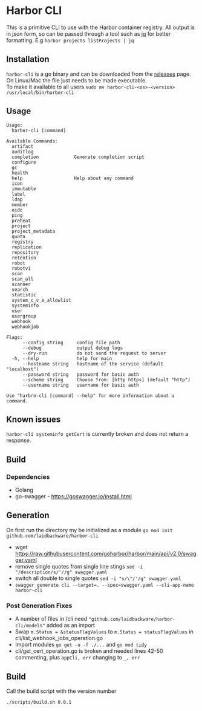 # Harbor CLI
This is a primitive CLI to use with the Harbor container registry. All output is in json form, so can be passed through a tool such as [jq](https://stedolan.github.io/jq/) for better formatting. E.g `harbor projects listProjects | jq`

## Installation
`harbor-cli` is a go binary and can be downloaded from the [releases](https://github.com/laidbackware/harbor-cli/releases) page.</br>
On Linux/Mac the file just needs to be made executable.</br>
To make it available to all users `sudo mv harbor-cli-<os>-<version> /usr/local/bin/harbor-cli`

## Usage
```
Usage:
  harbor-cli [command]

Available Commands:
  artifact               
  auditlog               
  completion             Generate completion script
  configure              
  gc                     
  health                 
  help                   Help about any command
  icon                   
  immutable              
  label                  
  ldap                   
  member                 
  oidc                   
  ping                   
  preheat                
  project                
  project_metadata       
  quota                  
  registry               
  replication            
  repository             
  retention              
  robot                  
  robotv1                
  scan                   
  scan_all               
  scanner                
  search                 
  statistic              
  system_c_v_e_allowlist 
  systeminfo             
  user                   
  usergroup              
  webhook                
  webhookjob             

Flags:
      --config string     config file path
      --debug             output debug logs
      --dry-run           do not send the request to server
  -h, --help              help for main
      --hostname string   hostname of the service (default "localhost")
      --password string   password for basic auth
      --scheme string     Choose from: [http https] (default "http")
      --username string   username for basic auth

Use "harbro-cli [command] --help" for more information about a command.
```
## Known issues
`harbor-cli systeminfo getCert` is currently broken and does not return a response.

## Build
### Dependencies
- Golang
- go-swagger - https://goswagger.io/install.html

## Generation
On first run the directory my be initialized as a module `go mod init github.com/laidbackware/harbor-cli`
- wget https://raw.githubusercontent.com/goharbor/harbor/main/api/v2.0/swagger.yaml
- remove single quotes from single line stings `sed -i "/description/s/'//g" swagger.yaml`
- switch all double to single quotes `sed -i "s/\"/'/g" swagger.yaml`
- `swagger generate cli --target=. --spec=swagger.yaml --cli-app-name harbor-cli`
  
### Post Generation Fixes
- A number of files in /cli need `"github.com/laidbackware/harbor-cli/models"` added as an import
- Swap `m.Status = &statusFlagValues` to `m.Status = statusFlagValues` in cli/list_webhook_jobs_operation.go
- Import modules `go get -u -f ./...` and `go mod tidy`
- cli/get_cert_operation.go is broken and needed lines 42-50 commenting, plus `appCli, err` changing to `_, err`

## Build
Call the build script with the version number
```
./scripts/build.sh 0.0.1
```
